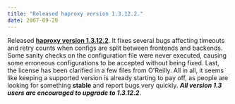 ```yaml
---
title: "Released haproxy version 1.3.12.2."
date: 2007-09-20
---
```


Released **[haproxy version 1.3.12.2](download/1.3/src/)**. It fixes several bugs affecting timeouts and retry counts when configs are split between frontends and backends. Some sanity checks on the configuration file were never executed, causing some erroneous configurations to be accepted without being fixed. Last, the license has been clarified in a few files from O'Reilly. All in all, it seems like keeping a supported version is already starting to pay off, as people are looking for something **stable** and report bugs very quickly. **_All version 1.3 users are encouraged to upgrade to 1.3.12.2_**.
